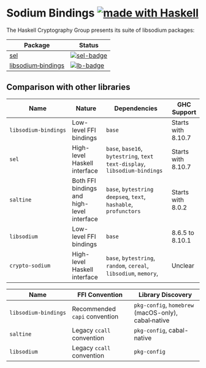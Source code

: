 # Sodium Bindings [![made with Haskell](https://img.shields.io/badge/Made%20in-Haskell-%235e5086?logo=haskell&style=flat-square)](https://haskell.org)

The Haskell Cryptography Group presents its suite of libsodium packages:

| Package                  | Status                 |
|--------------------------|------------------------|
| [sel][sel]               | [![sel-badge]][sel-ci] |
| [libsodium‑bindings][lb] | [![lb-badge]][lb-ci]   |

## Comparison with other libraries

| Name                 | Nature                                     | Dependencies                                                                 | GHC Support          
|----------------------|--------------------------------------------|------------------------------------------------------------------------------|--------------------  
| `libsodium‑bindings` | Low-level FFI bindings                     | `base`                                                                       | Starts with 8.10.7   
| `sel`                | High-level Haskell interface               | `base`, `base16`,  `bytestring`, `text` `text-display`, `libsodium‑bindings` | Starts with 8.10.7 
| `saltine`            | Both FFI bindings and high-level interface | `base`, `bytestring` `deepseq`, `text`, `hashable`, `profunctors`            | Starts with 8.0.2  
| `libsodium`          | Low-level FFI bindings                     | `base`                                                                       | 8.6.5 to 8.10.1    
| `crypto‑sodium`      | High-level Haskell interface               | `base`, `bytestring`, `random`, `cereal`, `libsodium`, `memory`,             | Unclear            

| Name                 | FFI Convention                 | Library Discovery
|----------------------|--------------------------------|-------------------
| `libsodium‑bindings` | Recommended `capi` convention  | `pkg-config`, `homebrew` (macOS-only), cabal‑native
| `saltine`            | Legacy `ccall` convention      | `pkg-config`, cabal-native
| `libsodium`          | Legacy `ccall` convention      | `pkg-config`

[sel]: https://github.com/haskell-cryptography/libsodium-bindings/blob/main/sel/README.md
[sel-badge]: https://github.com/haskell-cryptography/libsodium-bindings/actions/workflows/sel.yml/badge.svg
[sel-ci]: https://github.com/haskell-cryptography/libsodium-bindings/actions/workflows/sel.yml?query=branch%3Amain

[lb]: https://github.com/haskell-cryptography/libsodium-bindings/blob/main/libsodium-bindings/README.md
[lb-badge]: https://github.com/haskell-cryptography/libsodium-bindings/actions/workflows/libsodium-bindings.yml/badge.svg
[lb-ci]: https://github.com/haskell-cryptography/libsodium-bindings/actions/workflows/libsodium-bindings.yml?query=branch%3Amain
